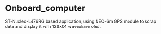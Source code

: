 # Onboard_computer
ST-Nucleo-L476RG based application, using NEO-6m GPS module to scrap data and display it with 128x64 waveshare oled.

